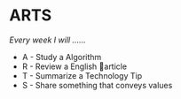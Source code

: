 # ARTS

*Every week I will ......*

- A - Study a Algorithm
- R - Review a English article
- T - Summarize a Technology Tip
- S - Share something that conveys values
